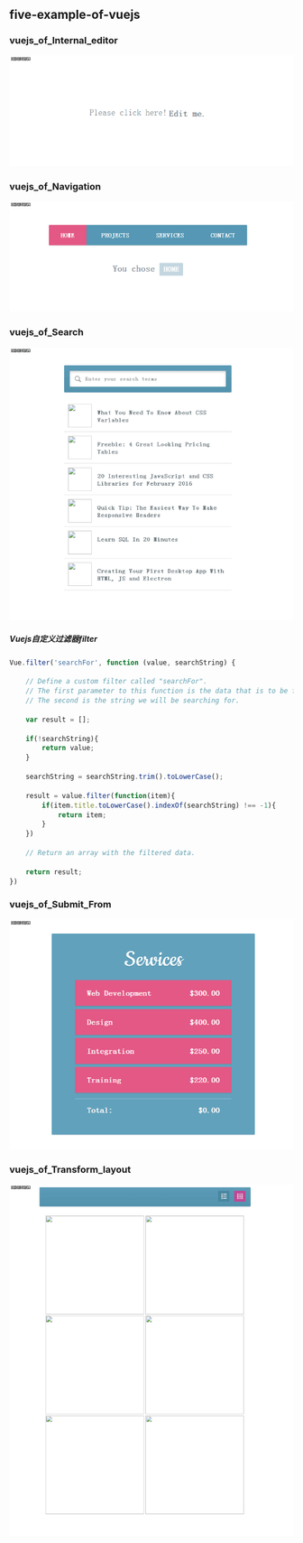 ## **five-example-of-vuejs**

### vuejs_of_Internal_editor

![vuejs_of_Internal_editor](images/vuejs_of_Internal_editor.gif)

### vuejs_of_Navigation

![vuejs_of_Navigation](images/vuejs_of_Navigation.gif)

### vuejs_of_Search

![vuejs_of_Search](images/vuejs_of_Search.gif)


##### Vuejs自定义过滤器filter

```javascript
Vue.filter('searchFor', function (value, searchString) {

    // Define a custom filter called "searchFor".
    // The first parameter to this function is the data that is to be filtered.
    // The second is the string we will be searching for.

    var result = [];

    if(!searchString){
        return value;
    }

    searchString = searchString.trim().toLowerCase();

    result = value.filter(function(item){
        if(item.title.toLowerCase().indexOf(searchString) !== -1){
            return item;
        }
    })

    // Return an array with the filtered data.

    return result;
})
```

### vuejs_of_Submit_From

![vuejs_of_Submit_From](images/vuejs_of_Submit_From.gif)


### vuejs_of_Transform_layout

![vuejs_of_Transform_layout](images/vuejs_of_Transform_layout.gif)

